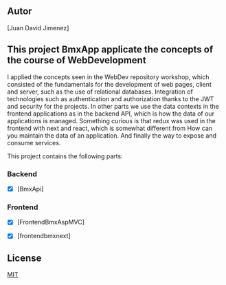 ## Autor
[Juan David Jimenez]

## This project BmxApp applicate the concepts of the course of WebDevelopment
I applied the concepts seen in the WebDev repository workshop, which consisted of the fundamentals for the development of web pages, client and server, such as the use of relational databases. Integration of technologies such as authentication and authorization thanks to the JWT and security for the projects. In other parts we use the data contexts in the frontend applications as in the backend API, which is how the data of our applications is managed. Something curious is that redux was used in the frontend with next and react, which is somewhat different from How can you maintain the data of an application. And finally the way to expose and consume services.

This project contains the following parts:

### Backend
- [x] [BmxApi]

### Frontend
- [x] [FrontendBmxAspMVC]
- [x] [frontendbmxnext]


## License
[MIT](https://choosealicense.com/licenses/mit/)